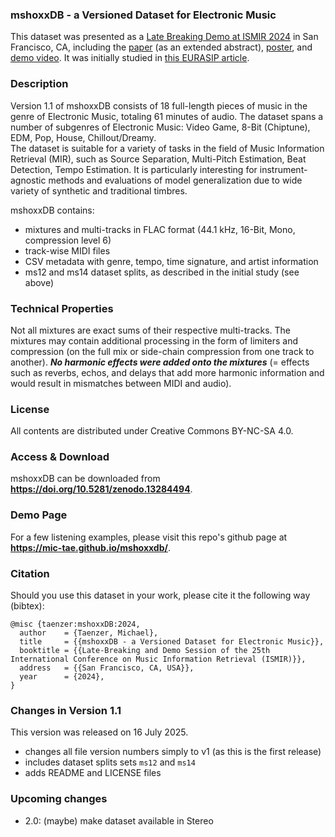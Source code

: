 ### mshoxxDB - a Versioned Dataset for Electronic Music
This dataset was presented as a [Late Breaking Demo at ISMIR 2024](https://ismir2024program.ismir.net/lbd_423.html) in San Francisco, CA, including the [paper](https://ismir2024program.ismir.net/lbd_423.html#lbd) (as an extended abstract), [poster](https://ismir2024program.ismir.net/lbd_423.html#poster), and [demo video](https://ismir2024program.ismir.net/lbd_423.html#video).
It was initially studied in [this EURASIP article](https://asmp-eurasipjournals.springeropen.com/articles/10.1186/s13636-025-00398-2).

### Description
Version 1.1 of mshoxxDB consists of 18 full-length pieces of music in the genre of Electronic Music, totaling 61 minutes of audio.
The dataset spans a number of subgenres of Electronic Music: Video Game, 8-Bit (Chiptune), EDM, Pop, House, Chillout/Dreamy.  
The dataset is suitable for a variety of tasks in the field of Music Information Retrieval (MIR), such as Source Separation, Multi-Pitch Estimation, Beat Detection, Tempo Estimation.
It is particularly interesting for instrument-agnostic methods and evaluations of model generalization due to wide variety of synthetic and traditional timbres.

mshoxxDB contains:
- mixtures and multi-tracks in FLAC format (44.1 kHz, 16-Bit, Mono, compression level 6)
- track-wise MIDI files
- CSV metadata with genre, tempo, time signature, and artist information
- ms12 and ms14 dataset splits, as described in the initial study (see above)

### Technical Properties
Not all mixtures are exact sums of their respective multi-tracks. The mixtures may contain additional processing in the form of limiters and compression (on the full mix or side-chain compression from one track to another). **_No harmonic effects were added onto the mixtures_** (= effects such as reverbs, echos, and delays that add more harmonic information and would result in mismatches between MIDI and audio).

### License
All contents are distributed under Creative Commons BY-NC-SA 4.0.

### Access & Download
mshoxxDB can be downloaded from **https://doi.org/10.5281/zenodo.13284494**.

### Demo Page
For a few listening examples, please visit this repo's github page at **https://mic-tae.github.io/mshoxxdb/**.

### Citation
Should you use this dataset in your work, please cite it the following way (bibtex):
```
@misc {taenzer:mshoxxDB:2024,
  author    = {Taenzer, Michael},
  title     = {{mshoxxDB - a Versioned Dataset for Electronic Music}},
  booktitle = {{Late-Breaking and Demo Session of the 25th International Conference on Music Information Retrieval (ISMIR)}},
  address   = {{San Francisco, CA, USA}},
  year      = {2024},
}
```

### Changes in Version 1.1
This version was released on 16 July 2025.
- changes all file version numbers simply to v1 (as this is the first release)
- includes dataset splits sets ```ms12``` and ```ms14```
- adds README and LICENSE files

### Upcoming changes
- 2.0: (maybe) make dataset available in Stereo
